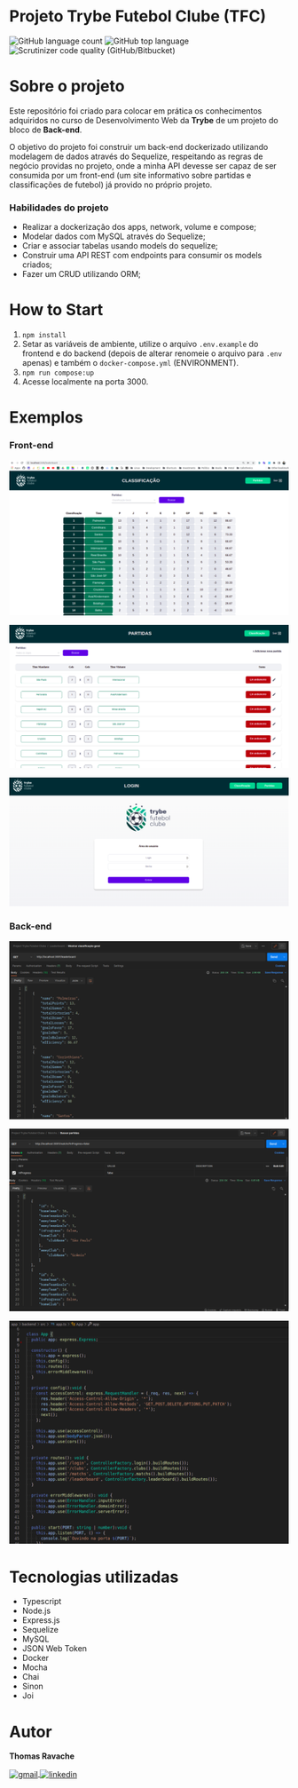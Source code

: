 # Projeto Trybe Futebol Clube (TFC)
![GitHub language count](https://img.shields.io/github/languages/count/thomasravache/project-trybe-futebol-clube-trybe)
![GitHub top language](https://img.shields.io/github/languages/top/thomasravache/project-trybe-futebol-clube-trybe)
![Scrutinizer code quality (GitHub/Bitbucket)](https://img.shields.io/scrutinizer/quality/g/thomasravache/project-trybe-futebol-clube-trybe/main)

# Sobre o projeto

Este repositório foi criado para colocar em prática os conhecimentos adquiridos no curso de Desenvolvimento Web da **Trybe** de um projeto do bloco de **Back-end**.

O objetivo do projeto foi construir um back-end dockerizado utilizando modelagem de dados através do Sequelize, respeitando as regras de negócio providas no projeto, onde a minha API devesse ser capaz de ser consumida por um front-end (um site informativo sobre partidas e classificações de futebol) já provido no próprio projeto.

### Habilidades do projeto

- Realizar a dockerização dos apps, network, volume e compose;
- Modelar dados com MySQL através do Sequelize;
- Criar e associar tabelas usando models do sequelize;
- Construir uma API REST com endpoints para consumir os models criados;
- Fazer um CRUD utilizando ORM;

# How to Start

1. `npm install`
2. Setar as variáveis de ambiente, utilize o arquivo `.env.example` do frontend e do backend (depois de alterar renomeie o arquivo para `.env` apenas) e também o `docker-compose.yml` (ENVIRONMENT).
3. `npm run compose:up`
4. Acesse localmente na porta 3000.

# Exemplos

### Front-end

![classification](https://github.com/thomasravache/img-readmes/blob/master/project-trybe-futebol-clube-trybe/Screenshot%20from%202022-03-29%2009-01-31.png?raw=true)

![matches](https://github.com/thomasravache/img-readmes/blob/master/project-trybe-futebol-clube-trybe/Screenshot%20from%202022-03-29%2009-01-44.png?raw=true)

![login](https://github.com/thomasravache/img-readmes/blob/master/project-trybe-futebol-clube-trybe/Screenshot%20from%202022-03-29%2009-06-34.png?raw=true)

### Back-end

![api](https://github.com/thomasravache/img-readmes/blob/master/project-trybe-futebol-clube-trybe/Screenshot%20from%202022-03-29%2009-04-48.png?raw=true)

![api](https://github.com/thomasravache/img-readmes/blob/master/project-trybe-futebol-clube-trybe/Screenshot%20from%202022-03-29%2009-14-05.png?raw=true)

![back-code](https://github.com/thomasravache/img-readmes/blob/master/project-trybe-futebol-clube-trybe/Screenshot%20from%202022-03-29%2009-05-56.png?raw=true)

# Tecnologias utilizadas

 - Typescript
 - Node.js
 - Express.js
 - Sequelize
 - MySQL
 - JSON Web Token
 - Docker
 - Mocha
 - Chai
 - Sinon
 - Joi

# Autor
**Thomas Ravache**

<div
  style="display: inline-block"
  align="left"     
>
  <a href="mailto:thomasravache31@gmail.com" target="_blank">
    <img
      align="center"
      alt="gmail"
      src="https://img.shields.io/badge/Gmail-D14836?style=for-the-badge&logo=gmail&logoColor=white"
    />
  </a>
  <a href="https://www.linkedin.com/in/thomasravache/" target="_blank">
    <img
      align="center"
      alt="linkedin"
      src="https://img.shields.io/badge/LinkedIn-0077B5?style=for-the-badge&logo=linkedin&logoColor=white"
    />
  </a>
</div>
